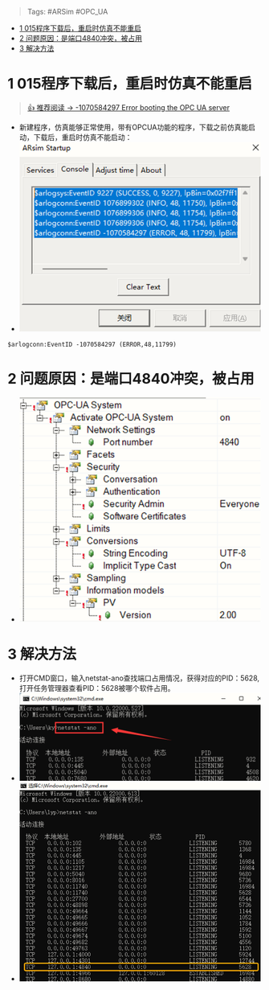 > Tags: #ARSim #OPC_UA
- [1 015程序下载后，重启时仿真不能重启](#_1-015%E7%A8%8B%E5%BA%8F%E4%B8%8B%E8%BD%BD%E5%90%8E%EF%BC%8C%E9%87%8D%E5%90%AF%E6%97%B6%E4%BB%BF%E7%9C%9F%E4%B8%8D%E8%83%BD%E9%87%8D%E5%90%AF)
- [2 问题原因：是端口4840冲突，被占用](#_2-%E9%97%AE%E9%A2%98%E5%8E%9F%E5%9B%A0%EF%BC%9A%E6%98%AF%E7%AB%AF%E5%8F%A34840%E5%86%B2%E7%AA%81%EF%BC%8C%E8%A2%AB%E5%8D%A0%E7%94%A8)
- [3 解决方法](#_3-%E8%A7%A3%E5%86%B3%E6%96%B9%E6%B3%95)

# 1 015程序下载后，重启时仿真不能重启

> [ 👍 推荐阅读 →  -1070584297 Error booting the OPC UA server](../C03_故障码问题定位/-1070584297%20Error%20booting%20the%20OPC%20UA%20server.md)

- 新建程序，仿真能够正常使用，带有OPCUA功能的程序，下载之前仿真能启动，下载后，重启时仿真不能启动：
- ![Img](./FILES/015程序下载后，重启时仿真不能重启.md/img-20220810153259.png)

```
$arlogconn:EventID -1070584297 (ERROR,48,11799)
```

# 2 问题原因：是端口4840冲突，被占用

- ![Img](./FILES/015程序下载后，重启时仿真不能重启.md/img-20220810153311.png)

# 3 解决方法

- 打开CMD窗口，输入netstat-ano查找端口占用情况，获得对应的PID：5628,打开任务管理器查看PID：5628被哪个软件占用。
- ![Img](./FILES/015程序下载后，重启时仿真不能重启.md/img-20220810153323.png)
- ![Img](./FILES/015程序下载后，重启时仿真不能重启.md/img-20220810153334.png)
